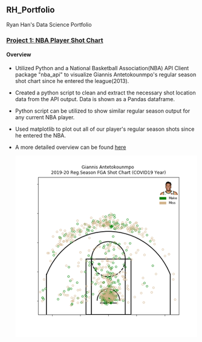 ## RH_Portfolio
Ryan Han's Data Science Portfolio

### [Project 1: NBA Player Shot Chart](https://github.com/rhan9/nba_player_shotchart)
#### Overview
* Utilized Python and a National Basketball Association(NBA) API Client package "nba_api" to visualize Giannis Antetokounmpo's regular season shot chart since he entered the league(2013).

* Created a python script to clean and extract the necessary shot location data from the API output. Data is shown as a Pandas dataframe.

* Python script can be utilized to show similar regular season output for any
current NBA player.

* Used matplotlib to plot out all of our player's regular season shots since he entered the NBA.

* A more detailed overview can be found [here](https://spatial-data-discovery.github.io/project-rhan9.html)

   ![](/images/GA19.png)



